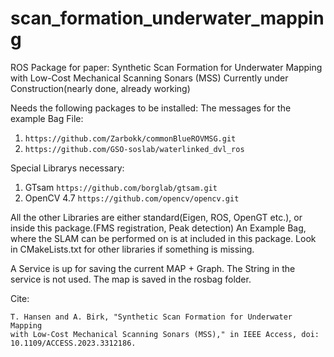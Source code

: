 # scan_formation_underwater_mapping
ROS Package for paper: Synthetic Scan Formation for Underwater Mapping with Low-Cost Mechanical Scanning Sonars (MSS)
Currently under Construction(nearly done, already working)

Needs the following packages to be installed:
The messages for the example Bag File:
1. `https://github.com/Zarbokk/commonBlueROVMSG.git`
2. `https://github.com/GSO-soslab/waterlinked_dvl_ros`

Special Librarys necessary:
1. GTsam `https://github.com/borglab/gtsam.git`
2. OpenCV 4.7 `https://github.com/opencv/opencv.git`

All the other Libraries are either standard(Eigen, ROS, OpenGT etc.), or inside this package.(FMS registration, Peak detection)
An Example Bag, where the SLAM can be performed on is at included in this package. Look in CMakeLists.txt for other libraries if something is missing.

A Service is up for saving the current MAP + Graph. The String in the service is not used. The map is saved in the rosbag folder.


Cite:
```
T. Hansen and A. Birk, "Synthetic Scan Formation for Underwater Mapping
with Low-Cost Mechanical Scanning Sonars (MSS)," in IEEE Access, doi: 10.1109/ACCESS.2023.3312186.
```
